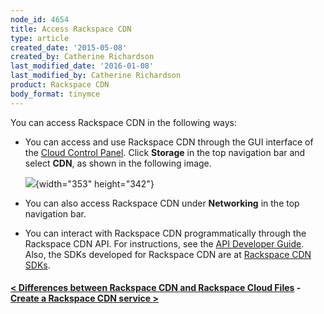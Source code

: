 ```yaml
---
node_id: 4654
title: Access Rackspace CDN
type: article
created_date: '2015-05-08'
created_by: Catherine Richardson
last_modified_date: '2016-01-08'
last_modified_by: Catherine Richardson
product: Rackspace CDN
body_format: tinymce
---
```


You can access Rackspace CDN in the following ways:



-   You can access and use Rackspace CDN through the GUI interface of
    the [Cloud Control Panel](https://mycloud.rackspace.com/). Click
    **Storage** in the top navigation bar and select **CDN**, as shown
    in the following image.

    ![](https://8026b2e3760e2433679c-fffceaebb8c6ee053c935e8915a3fbe7.ssl.cf2.rackcdn.com/field/image/AccessCDN_New_0.png){width="353"
    height="342"}

-   You can also access Rackspace CDN under **Networking** in the top
    navigation bar.
-   You can interact with Rackspace CDN programmatically through the
    Rackspace CDN API. For instructions, see the [API Developer
    Guide](https://developer.rackspace.com/docs/cdn/v1/developer-guide/).
    Also, the SDKs developed for Rackspace CDN are at [Rackspace CDN
    SDKs](https://developer.rackspace.com/docs/cdn/getting-started/).



#### [&lt; Differences between Rackspace CDN and Rackspace Cloud Files](/howto/differences-between-rackspace-cdn-and-rackspace-cloud-files)    -    [Create a Rackspace CDN service &gt;](/howto/create-a-rackspace-cdn-service)







